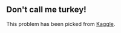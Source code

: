 ## Don't call me turkey!

This problem has been picked from [Kaggle](https://www.kaggle.com/c/pubg-finish-placement-prediction).
